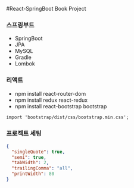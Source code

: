 #React-SpringBoot Book Project

### 스프링부트
- SpringBoot
- JPA
- MySQL
- Gradle
- Lombok

### 리액트
- npm install react-router-dom
- npm install redux react-redux
- npm install react-bootstrap bootstrap

```txt
import 'bootstrap/dist/css/bootstrap.min.css';
```

### 프로젝트 세팅
```json
{
  "singleQuote": true,
  "semi": true,
  "tabWidth": 2,
  "trailingComma": "all",
  "printWidth": 80
}
```
